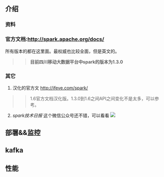 ## 介绍

### 资料
###  官方文档:<http://spark.apache.org/docs/>   
 所有版本的都在这里面。最权威也比较全面，但是英文的。
>> **目前四川移动大数据平台中spark的版本为1.3.0**
### 其它
1. 汉化的官方文  <http://ifeve.com/spark/>
>>1.6官方文档汉化版。1.3.0到1.6之间API之间变化不是太多，可以参考。
2. *spark技术日报* 这个微信公众号还不错，可以看看
![](./_image/2017-03-27-10-05-38.jpg)


## 部署&&监控
## kafka
## 性能